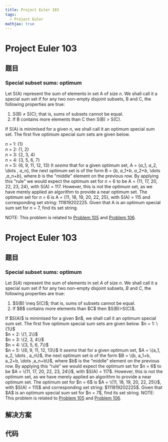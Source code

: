 ```yaml
---
title: Project Euler 103
tags:
  - Project Euler
mathjax: true
---
```

<escape><!-- more --></escape>
    
# Project Euler 103
## 题目
### Special subset sums: optimum

Let S(A) represent the sum of elements in set A of size <i>n</i>. We shall call it a special sum set if for any two non-empty disjoint subsets, B and C, the following properties are true:
<ol><li>S(B) ≠ S(C); that is, sums of subsets cannot be equal.</li>
<li>If B contains more elements than C then S(B) &gt; S(C).</li>
</ol>If S(A) is minimised for a given <i>n</i>, we shall call it an optimum special sum set. The first five optimum special sum sets are given below.
<p class="margin_left"><i>n</i> = 1: {1}<br /><i>n</i> = 2: {1, 2}<br /><i>n</i> = 3: {2, 3, 4}<br /><i>n</i> = 4: {3, 5, 6, 7}<br /><i>n</i> = 5: {6, 9, 11, 12, 13}
It <i>seems</i> that for a given optimum set, A = {<i>a</i>_1, <i>a</i>_2, \dots , <i>a</i>_n}, the next optimum set is of the form B = {<i>b</i>, <i>a</i>_1+<i>b</i>, <i>a</i>_2+<i>b</i>, \dots ,<i>a</i>_n+<i>b</i>}, where <i>b</i> is the "middle" element on the previous row.
By applying this "rule" we would expect the optimum set for <i>n</i> = 6 to be A = {11, 17, 20, 22, 23, 24}, with S(A) = 117. However, this is not the optimum set, as we have merely applied an algorithm to provide a near optimum set. The optimum set for <i>n</i> = 6 is A = {11, 18, 19, 20, 22, 25}, with S(A) = 115 and corresponding set string: 111819202225.
Given that A is an optimum special sum set for <i>n</i> = 7, find its set string.
<p class="smaller">NOTE: This problem is related to <a href="problem=105">Problem 105</a> and <a href="problem=106">Problem 106</a>.


# Project Euler 103
## 题目
### Special subset sums: optimum
Let $S(A)$ represent the sum of elements in set $A$ of size $n$. We shall call it a special sum set if for any two non-empty disjoint subsets, $B$ and $C$, the following properties are true:
<ol>
<li>$S(B) \neq S(C)$; that is, sums of subsets cannot be equal.</li>
<li>If $B$ contains more elements than $C$ then $S(B)&gt;S(C)$.</li>
</ol>
If $S(A)$ is minimised for a given $n$, we shall call it an optimum special sum set. The first five optimum special sum sets are given below.
$n = 1: \{1\}$<br>$n = 2: \{1, 2\}$<br>$n = 3: \{2, 3, 4\}$<br>$n = 4: \{3, 5, 6, 7\}$<br>$n = 5: \{6, 9, 11, 12, 13\}$
It <i>seems</i> that for a given optimum set, $A = \{a_1, a_2, \dots , a_n\}$, the next optimum set is of the form $B = \{b, a_1+b, a_2+b, \dots ,a_n+b\}$, where $b$ is the “middle” element on the previous row.
By applying this “rule” we would expect the optimum set for $n = 6$ to be $A = \{11, 17, 20, 22, 23, 24\}$, with $S(A) = 117$. However, this is not the optimum set, as we have merely applied an algorithm to provide a near optimum set. The optimum set for $n = 6$ is $A = \{11, 18, 19, 20, 22, 25\}$, with $S(A) = 115$ and corresponding set string: $111819202225$.
Given that $A$ is an optimum special sum set for $n = 7$, find its set string.
NOTE: This problem is related to <a href="/105">Problem 105</a> and <a href="/106">Problem 106</a>.


## 解决方案


## 代码


